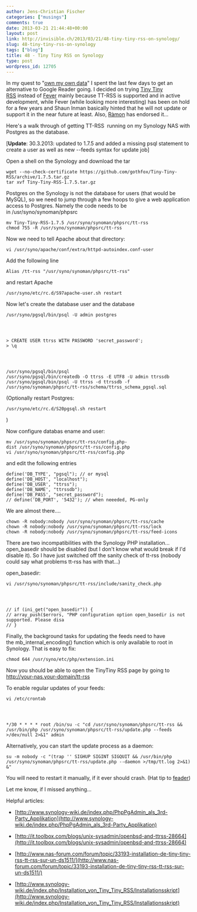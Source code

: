 ```yaml
---
author: Jens-Christian Fischer
categories: ["musings"]
comments: true
date: 2013-03-21 21:44:48+00:00
layout: post
link: http://invisible.ch/2013/03/21/48-tiny-tiny-rss-on-synology/
slug: 48-tiny-tiny-rss-on-synology
tags: ["blog"]
title: 48 - Tiny Tiny RSS on Synology
type: post
wordpress_id: 12705
---
```


In my quest to "[own my own data](/2013/03/18/51-own-your-data/)" I spent the last few days to get an alternative to Google Reader going. I decided on trying [Tiny Tiny RSS](http://tt-rss.org/) instead of [Fever](http://feedafever.com/) mainly because TT-RSS is supported and in active development, while Fever (while looking more interesting) has been on hold for a few years and Shaun Inman basically hinted that he will not update or support it in the near future at least. Also, [Ràmon](http://blog.psy-q.ch/) has endorsed it...

Here's a walk through of getting TT-RSS  running on my Synology NAS with Postgres as the database.

[**Update**: 30.3.2013: updated to 1.7.5 and added a missing psql statement to create a user as well as new --feeds syntax for update job]

Open a shell on the Synology and download the tar

    
    wget --no-check-certificate https://github.com/gothfox/Tiny-Tiny-RSS/archive/1.7.5.tar.gz
    tar xvf Tiny-Tiny-RSS-1.7.5.tar.gz


Postgres on the Synology is not the database for users (that would be MySQL), so we need to jump through a few hoops to give a web application access to Postgres. Namely the code needs to be in /usr/syno/synoman/phpsrc

    
    mv Tiny-Tiny-RSS-1.7.5 /usr/syno/synoman/phpsrc/tt-rss
    chmod 755 -R /usr/syno/synoman/phpsrc/tt-rss


Now we need to tell Apache about that directory:

    
    vi /usr/syno/apache/conf/extra/httpd-autoindex.conf-user


Add the following line

    
    Alias /tt-rss "/usr/syno/synoman/phpsrc/tt-rss"


and restart Apache

    
    /usr/syno/etc/rc.d/S97apache-user.sh restart


Now let's create the database user and the database

    
    /usr/syno/pgsql/bin/psql -U admin postgres



    
    > CREATE USER ttrss WITH PASSWORD 'secret_password';
    > \q



    
    /usr/syno/pgsql/bin/psql 
    /usr/syno/pgsql/bin/createdb -O ttrss -E UTF8 -U admin ttrssdb 
    /usr/syno/pgsql/bin/psql -U ttrss -d ttrssdb -f /usr/syno/synoman/phpsrc/tt-rss/schema/ttrss_schema_pgsql.sql


(Optionally restart Postgres:

    
    /usr/syno/etc/rc.d/S20pgsql.sh restart


)

Now configure databas ename and user:

    
    mv /usr/syno/synoman/phpsrc/tt-rss/config.php-dist /usr/syno/synoman/phpsrc/tt-rss/config.php
    vi /usr/syno/synoman/phpsrc/tt-rss/config.php


and edit the following entries

    
    define('DB_TYPE', "pgsql"); // or mysql
    define('DB_HOST', "localhost");
    define('DB_USER', "ttrss");
    define('DB_NAME', "ttrssdb");
    define('DB_PASS', "secret_password");
    // define('DB_PORT', '5432'); // when neeeded, PG-only


We are almost there....

    
    chown -R nobody:nobody /usr/syno/synoman/phpsrc/tt-rss/cache
    chown -R nobody:nobody /usr/syno/synoman/phpsrc/tt-rss/lock
    chown -R nobody:nobody /usr/syno/synoman/phpsrc/tt-rss/feed-icons


There are two incompatibilities with the Synology PHP installation... open_basedir should be disabled (but I don't know what would break if I'd disable it). So I have just switched off the sanity check of tt-rss (nobody could say what problems tt-rss has with that...)

open_basedir:

    
    vi /usr/syno/synoman/phpsrc/tt-rss/include/sanity_check.php



    
    // if (ini_get("open_basedir")) {
    // array_push($errors, "PHP configuration option open_basedir is not supported. Please disa
    // }


Finally, the background tasks for updating the feeds need to have the mb_internal_encoding() function which is only available to root in Synology. That is easy to fix:

    
    chmod 644 /usr/syno/etc/php/extension.ini


Now you should be able to open the TinyTiny RSS page by going to http://your-nas.your-domain/tt-rss

To enable regular updates of your feeds:

    
    vi /etc/crontab



    
    */30 * * * * root /bin/su -c "cd /usr/syno/synoman/phpsrc/tt-rss && /usr/bin/php /usr/syno/synoman/phpsrc/tt-rss/update.php --feeds >/dev/null 2>&1" admin


Alternatively, you can start the update process as a daemon:

    
    su -m nobody -c "(trap '' SIGHUP SIGINT SIGQUIT && /usr/bin/php /usr/syno/synoman/phpsrc/tt-rss/update.php --daemon >/tmp/tt.log 2>&1) &"


You will need to restart it manually, if it ever should crash. (Hat tip to [feader](http://tt-rss.org/forum/viewtopic.php?t=1510&p=6785#p6785))

Let me know, if I missed anything...

Helpful articles:



	
  * [http://www.synology-wiki.de/index.php/PhpPgAdmin_als_3rd-Party_Applikation](http://www.synology-wiki.de/index.php/PhpPgAdmin_als_3rd-Party_Applikation)

	
  * [http://it.toolbox.com/blogs/unix-sysadmin/openbsd-and-ttrss-28664](http://it.toolbox.com/blogs/unix-sysadmin/openbsd-and-ttrss-28664)

	
  * [http://www.nas-forum.com/forum/topic/33193-installation-de-tiny-tiny-rss-tt-rss-sur-un-ds1511/](http://www.nas-forum.com/forum/topic/33193-installation-de-tiny-tiny-rss-tt-rss-sur-un-ds1511/)

	
  * [http://www.synology-wiki.de/index.php/Installation_von_Tiny_Tiny_RSS/Installationsskript](http://www.synology-wiki.de/index.php/Installation_von_Tiny_Tiny_RSS/Installationsskript)


